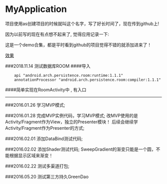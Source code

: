 # MyApplication


项目使用as创建项目的时候就叫这个名字，写了好长时间了，现在传到github上!

因为以前写的现在有点想不起来了, 觉得应用记录一下:

这是一个demo合集，都是平时看到github的项目觉得不错的就添加进来了！


[效果](./Screenshot/1.jpg)


###2018.11.14
测试数据库ROOM
####导入
```
    api "android.arch.persistence.room:runtime:1.1.1"
    annotationProcessor "android.arch.persistence.room:compiler:1.1.1"

```

####简单实现在RoomActivity中 , 有入口



***


###2016.01.26
学习MVP模式; 

###2016.01.28
完成MVP实例代码，学习MVP模式;
改MVP使用的是Activity/Fragment作为View，独立的Presenter模块！
后续会继续学Activity/Fragment作为Presenter的方式;

###2016.02.01
添加DataBind测试代码;


###2016.02.02
添加Shader测试代码;
SweepGradient的渐变只能是一个圆，不能根据显示区域来渐变！


###2016.02.22
测试多渠道打包;


###2016.05.20
测试第三方持久GreenDao


